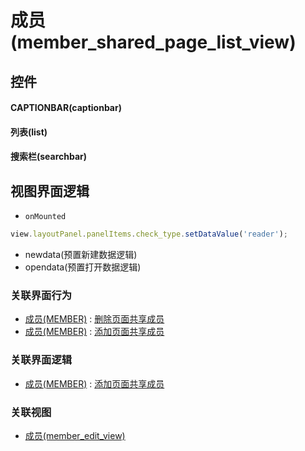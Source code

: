 # 成员(member_shared_page_list_view)  <!-- {docsify-ignore-all} -->



## 控件
#### CAPTIONBAR(captionbar)
#### 列表(list)
#### 搜索栏(searchbar)

## 视图界面逻辑
* `onMounted`
```javascript
view.layoutPanel.panelItems.check_type.setDataValue('reader');

```
  * newdata(预置新建数据逻辑)
  * opendata(预置打开数据逻辑)


### 关联界面行为
  * [成员(MEMBER)](module/Base/member) : [删除页面共享成员](module/Base/member#界面行为)
  * [成员(MEMBER)](module/Base/member) : [添加页面共享成员](module/Base/member#界面行为)

### 关联界面逻辑
  * [成员(MEMBER)](module/Base/member) : [添加页面共享成员](module/Base/member/uilogic/add_shared_member)

### 关联视图
  * [成员(member_edit_view)](app/view/member_edit_view)

<script>
 const { createApp } = Vue
  createApp({
    data() {
      return {

      }
    }
  }).use(ElementPlus).mount('#app')
</script>